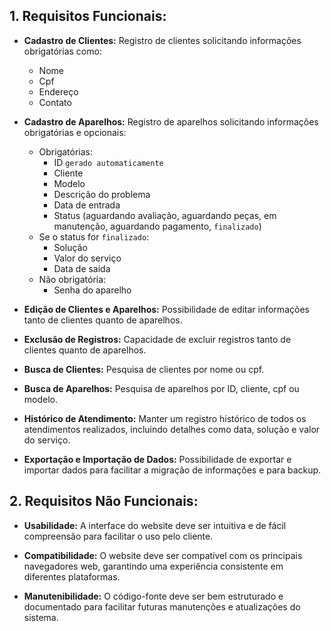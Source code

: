 ## 1. Requisitos Funcionais:

-   **Cadastro de Clientes:** Registro de clientes solicitando informações obrigatórias como:
    -   Nome
    -   Cpf
    -   Endereço
    -   Contato

-   **Cadastro de Aparelhos:** Registro de aparelhos solicitando informações obrigatórias e opcionais:
    -   Obrigatórias:
        -   ID `gerado automaticamente`
        -   Cliente
        -   Modelo
        -   Descrição do problema
        -   Data de entrada
        -   Status (aguardando avaliação, aguardando peças, em manutenção, aguardando pagamento, `finalizado`)
    -   Se o status for `finalizado`:
        -   Solução
        -   Valor do serviço
        -   Data de saída
    -   Não obrigatória:
        -   Senha do aparelho

-   **Edição de Clientes e Aparelhos:** Possibilidade de editar informações tanto de clientes quanto de aparelhos.

-   **Exclusão de Registros:** Capacidade de excluir registros tanto de clientes quanto de aparelhos.

-   **Busca de Clientes:** Pesquisa de clientes por nome ou cpf.

-   **Busca de Aparelhos:** Pesquisa de aparelhos por ID, cliente, cpf ou modelo.

-   **Histórico de Atendimento:** Manter um registro histórico de todos os atendimentos realizados, incluindo detalhes como data, solução e valor do serviço.

-   **Exportação e Importação de Dados:** Possibilidade de exportar e importar dados para facilitar a migração de informações e para backup.

## 2. Requisitos Não Funcionais:

-   **Usabilidade:** A interface do website deve ser intuitiva e de fácil compreensão para facilitar o uso pelo cliente.

-   **Compatibilidade:** O website deve ser compatível com os principais navegadores web, garantindo uma experiência consistente em diferentes plataformas.

-   **Manutenibilidade:** O código-fonte deve ser bem estruturado e documentado para facilitar futuras manutenções e atualizações do sistema.